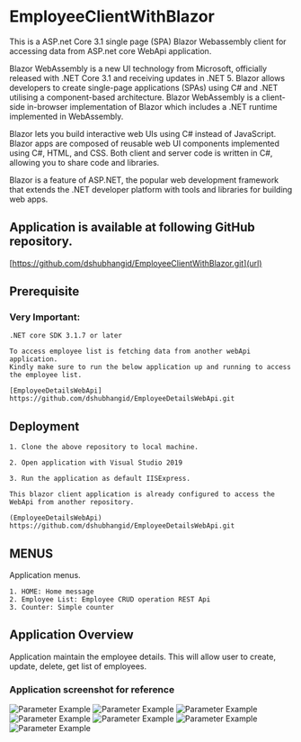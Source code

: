 # EmployeeClientWithBlazor

This is a ASP.net Core 3.1 single page (SPA) Blazor Webassembly client for accessing data from ASP.net core WebApi application.

Blazor WebAssembly is a new UI technology from Microsoft, officially released with .NET Core 3.1 and receiving updates in .NET 5. Blazor allows developers to create single-page applications (SPAs) using C# and .NET utilising a component-based architecture. Blazor WebAssembly is a client-side in-browser implementation of Blazor which includes a .NET runtime implemented in WebAssembly.

Blazor lets you build interactive web UIs using C# instead of JavaScript. Blazor apps are composed of reusable web UI components implemented using C#, HTML, and CSS. Both client and server code is written in C#, allowing you to share code and libraries.

Blazor is a feature of ASP.NET, the popular web development framework that extends the .NET developer platform with tools and libraries for building web apps.

## Application is available at following GitHub repository.

[https://github.com/dshubhangid/EmployeeClientWithBlazor.git](url)

## Prerequisite

### Very Important:

```
.NET core SDK 3.1.7 or later

To access employee list is fetching data from another webApi application.
Kindly make sure to run the below application up and running to access the employee list.

[EmployeeDetailsWebApi]
https://github.com/dshubhangid/EmployeeDetailsWebApi.git

```

## Deployment

```
1. Clone the above repository to local machine.

2. Open application with Visual Studio 2019

3. Run the application as default IISExpress.

This blazor client application is already configured to access the WebApi from another repository.

(EmployeeDetailsWebApi)
https://github.com/dshubhangid/EmployeeDetailsWebApi.git

```

## MENUS

Application menus.

```
1. HOME: Home message
2. Employee List: Employee CRUD operation REST Api
3. Counter: Simple counter
```

## Application Overview

Application maintain the employee details. This will allow user to create, update, delete, get list of employees.

### Application screenshot for reference

![Parameter Example](Screenshot-1.png)
![Parameter Example](Screenshot-2.png)
![Parameter Example](Screenshot-3.png)
![Parameter Example](Screenshot-4.png)
![Parameter Example](Screenshot-5.png)
![Parameter Example](Screenshot-6.png)
![Parameter Example](Screenshot-7.png)
